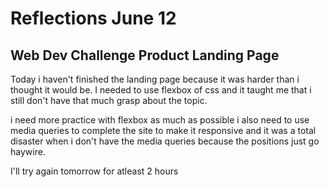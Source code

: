 # Reflections June 12

## Web Dev Challenge Product Landing Page

Today i haven't finished the landing page because it was harder than i thought it would be.
I needed to use flexbox of css and it taught me that i still don't have that much grasp about the topic.

i need more practice with flexbox as much as possible i also need to use media queries to complete the site to make it responsive and it was a total disaster when i don't have the media queries because the positions just go haywire.

I'll try again tomorrow for atleast 2 hours 